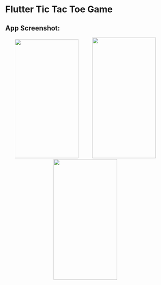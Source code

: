 # Flutter Tic Tac Toe Game

## App Screenshot:
<p align="center">
  <img hspace="20" src="https://github.com/user-attachments/assets/15ec67e8-9f5e-4302-8627-9ec748127242" width="200" height="375">
  <img hspace="20" src="https://github.com/user-attachments/assets/69325a55-59bd-48df-b9ec-6ed648da698b" width="200" height="380">
  <img hspace="20" src="https://github.com/user-attachments/assets/f77e7236-bb7f-4a07-a572-78f14b6cbff8" width="200" height="380">
<p>

